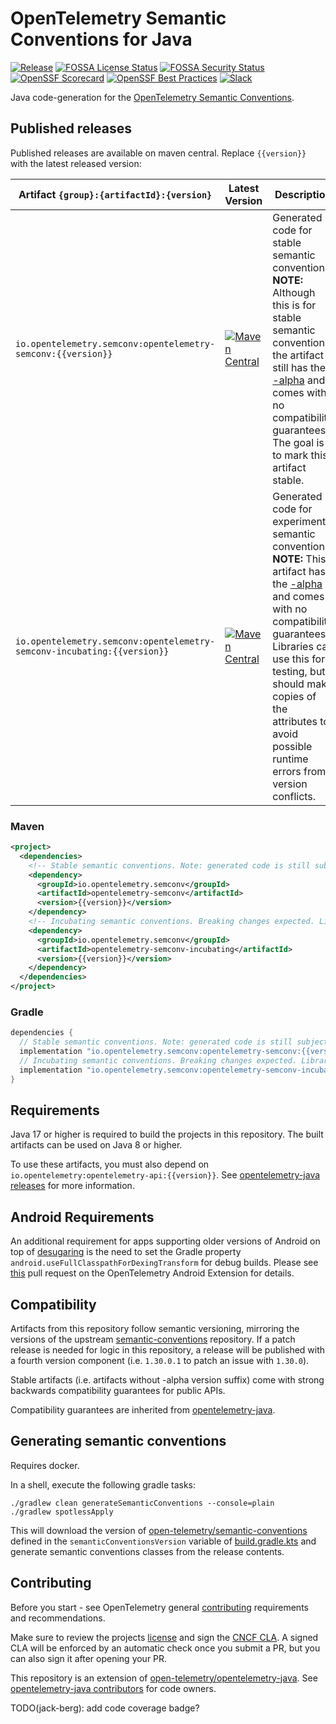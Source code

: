# OpenTelemetry Semantic Conventions for Java

[![Release](https://img.shields.io/github/v/release/open-telemetry/semantic-conventions-java?include_prereleases&style=)](https://github.com/open-telemetry/semantic-conventions-java/releases/)
[![FOSSA License Status](https://app.fossa.com/api/projects/custom%2B51454%2Fgithub.com%2Fopen-telemetry%2Fsemantic-conventions-java.svg?type=shield&issueType=license)](https://app.fossa.com/projects/custom%2B51454%2Fgithub.com%2Fopen-telemetry%2Fsemantic-conventions-java?ref=badge_shield&issueType=license)
[![FOSSA Security Status](https://app.fossa.com/api/projects/custom%2B51454%2Fgithub.com%2Fopen-telemetry%2Fsemantic-conventions-java.svg?type=shield&issueType=security)](https://app.fossa.com/projects/custom%2B51454%2Fgithub.com%2Fopen-telemetry%2Fsemantic-conventions-java?ref=badge_shield&issueType=security)
[![OpenSSF Scorecard](https://api.scorecard.dev/projects/github.com/open-telemetry/semantic-conventions-java/badge)](https://scorecard.dev/viewer/?uri=github.com/open-telemetry/semantic-conventions-java)
[![OpenSSF Best Practices](https://www.bestpractices.dev/projects/10003/badge)](https://www.bestpractices.dev/projects/10003)
[![Slack](https://img.shields.io/badge/slack-@cncf/otel--java-blue.svg?logo=slack)](https://cloud-native.slack.com/archives/C014L2KCTE3)

Java code-generation for the [OpenTelemetry Semantic Conventions](https://github.com/open-telemetry/semantic-conventions).

## Published releases

Published releases are available on maven central. Replace `{{version}}` with the latest released version:

| Artifact `{group}:{artifactId}:{version}`                               | Latest Version                                                   | Description                                                                                                                                                                                                                                                                                      |
|-------------------------------------------------------------------------|------------------------------------------------------------------|--------------------------------------------------------------------------------------------------------------------------------------------------------------------------------------------------------------------------------------------------------------------------------------------------|
| `io.opentelemetry.semconv:opentelemetry-semconv:{{version}}`            | [![Maven Central][maven-image-stable]][maven-url-stable]         | Generated code for stable semantic conventions.</br>**NOTE:** Although this is for stable semantic conventions, the artifact still has the [-alpha][versioning] and comes with no compatibility guarantees. The goal is to mark this artifact stable.                                            |        
| `io.opentelemetry.semconv:opentelemetry-semconv-incubating:{{version}}` | [![Maven Central][maven-image-incubating]][maven-url-incubating] | Generated code for experimental semantic conventions.</br>**NOTE:** This artifact has the [-alpha][versioning] and comes with no compatibility guarantees. Libraries can use this for testing, but should make copies of the attributes to avoid possible runtime errors from version conflicts. |        


### Maven

```xml
<project>
  <dependencies>
    <!-- Stable semantic conventions. Note: generated code is still subject to breaking changes while published with "-alpha" suffix. -->
    <dependency>
      <groupId>io.opentelemetry.semconv</groupId>
      <artifactId>opentelemetry-semconv</artifactId>
      <version>{{version}}</version>
    </dependency>
    <!-- Incubating semantic conventions. Breaking changes expected. Library instrumentation SHOULD NOT depend on this. -->
    <dependency>
      <groupId>io.opentelemetry.semconv</groupId>
      <artifactId>opentelemetry-semconv-incubating</artifactId>
      <version>{{version}}</version>
    </dependency>
  </dependencies>
</project>
```

### Gradle

```groovy
dependencies {
  // Stable semantic conventions. Note: generated code is still subject to breaking changes while published with "-alpha" suffix.
  implementation "io.opentelemetry.semconv:opentelemetry-semconv:{{version}}"
  // Incubating semantic conventions. Breaking changes expected. Library instrumentation SHOULD NOT depend on this.
  implementation "io.opentelemetry.semconv:opentelemetry-semconv-incubating:{{version}}"
}
```

## Requirements

Java 17 or higher is required to build the projects in this repository. The built artifacts can be
used on Java 8 or higher.

To use these artifacts, you must also depend on `io.opentelemetry:opentelemetry-api:{{version}}`.
See [opentelemetry-java releases](https://github.com/open-telemetry/opentelemetry-java#releases) for
more information.

## Android Requirements

An additional requirement for apps supporting older versions of Android on top of 
[desugaring](https://github.com/open-telemetry/opentelemetry-java/blob/main/VERSIONING.md#language-version-compatibility) 
is the need to set the Gradle property `android.useFullClasspathForDexingTransform` for debug 
builds. Please see [this](https://github.com/open-telemetry/opentelemetry-android/pull/309) 
pull request on the OpenTelemetry Android Extension for details.

## Compatibility

Artifacts from this repository follow semantic versioning, mirroring the versions of the upstream [semantic-conventions](https://github.com/open-telemetry/semantic-conventions) repository. If a patch release is needed for logic in this repository, a release will be published with a fourth version component (i.e. `1.30.0.1` to patch an issue with `1.30.0`).  

Stable artifacts (i.e. artifacts without -alpha version suffix) come with strong backwards compatibility guarantees for public APIs.

Compatibility guarantees are inherited from [opentelemetry-java](https://github.com/open-telemetry/opentelemetry-java/blob/main/VERSIONING.md).

## Generating semantic conventions

Requires docker.

In a shell, execute the following gradle tasks:

```shell
./gradlew clean generateSemanticConventions --console=plain
./gradlew spotlessApply
```

This will download the version
of [open-telemetry/semantic-conventions](https://github.com/open-telemetry/semantic-conventions)
defined in the `semanticConventionsVersion` variable of [build.gradle.kts](./build.gradle.kts) and
generate semantic conventions classes from the release contents.

## Contributing

Before you start - see OpenTelemetry
general [contributing](https://github.com/open-telemetry/community/tree/main/guides/contributor)
requirements and recommendations.

Make sure to review the projects [license](LICENSE) and sign
the [CNCF CLA](https://identity.linuxfoundation.org/projects/cncf). A signed CLA will be enforced by
an automatic check once you submit a PR, but you can also sign it after opening your PR.

This repository is an extension
of [open-telemetry/opentelemetry-java](https://github.com/open-telemetry/opentelemetry-java).
See [opentelemetry-java contributors](https://github.com/open-telemetry/opentelemetry-java#contributing)
for code owners.

[ci-image]: https://github.com/open-telemetry/semantic-conventions-java/workflows/Build/badge.svg
[ci-url]: https://github.com/open-telemetry/semantic-conventions-java/actions?query=workflow%3Abuild+branch%3Amain
[maven-image-stable]: https://maven-badges.herokuapp.com/maven-central/io.opentelemetry.semconv/opentelemetry-semconv/badge.svg
[maven-url-stable]: https://maven-badges.herokuapp.com/maven-central/io.opentelemetry.semconv/opentelemetry-semconv
[maven-image-incubating]: https://maven-badges.herokuapp.com/maven-central/io.opentelemetry.semconv/opentelemetry-semconv-incubating/badge.svg
[maven-url-incubating]: https://maven-badges.herokuapp.com/maven-central/io.opentelemetry.semconv/opentelemetry-semconv-incubating
[versioning]: https://github.com/open-telemetry/opentelemetry-java/blob/main/VERSIONING.md

TODO(jack-berg): add code coverage badge?
